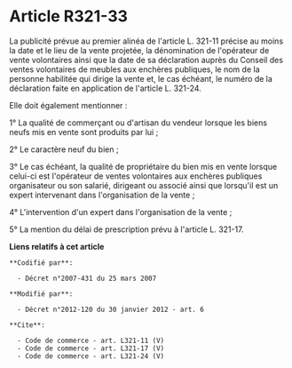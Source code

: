 # Article R321-33

La publicité prévue au premier alinéa de l'article L. 321-11 précise au moins la date et le lieu de la vente projetée, la
dénomination de l'opérateur de vente volontaires ainsi que la date de sa déclaration auprès du Conseil des ventes volontaires
de meubles aux enchères publiques, le nom de la personne habilitée qui dirige la vente et, le cas échéant, le numéro de la
déclaration faite en application de l'article L. 321-24. 

Elle doit également mentionner : 

1° La qualité de commerçant ou d'artisan du vendeur lorsque les biens neufs mis en vente sont produits par lui ; 

2° Le caractère neuf du bien ; 

3° Le cas échéant, la qualité de propriétaire du bien mis en vente lorsque celui-ci est l'opérateur de ventes volontaires aux
enchères publiques organisateur ou son salarié, dirigeant ou associé ainsi que lorsqu'il est un expert intervenant dans
l'organisation de la vente ; 

4° L'intervention d'un expert dans l'organisation de la vente ; 

5° La mention du délai de prescription prévu à l'article L. 321-17.

**Liens relatifs à cet article**

	**Codifié par**:

	  - Décret n°2007-431 du 25 mars 2007

	**Modifié par**:

	  - Décret n°2012-120 du 30 janvier 2012 - art. 6

	**Cite**:

	  - Code de commerce - art. L321-11 (V)
	  - Code de commerce - art. L321-17 (V)
	  - Code de commerce - art. L321-24 (V)

